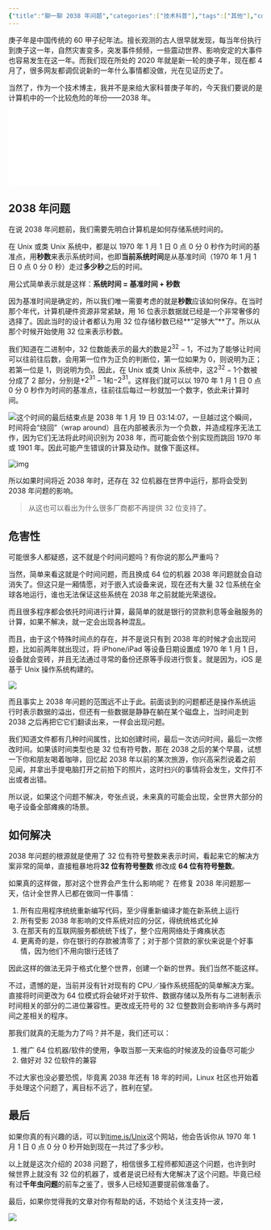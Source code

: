 ```yaml
---
{"title":"聊一聊 2038 年问题","categories":["技术科普"],"tags":["其他"],"cover":"https://cdn.ytools.xyz/uPic/007S8ZIlgy1gdtf806d6oj30p00ank6y.jpg","dg-publish":true,"permalink":"//2038/","dgPassFrontmatter":true}
---
```



庚子年是中国传统的 60 甲子纪年法。擅长观测的古人很早就发现，每当年份执行到庚子这一年，自然灾害变多，突发事件频频，一些震动世界、影响安定的大事件也容易发生在这一年。而我们现在所处的 2020 年就是新一轮的庚子年，现在都 4 月了，很多网友都调侃说新的一年什么事情都没做，光在见证历史了。

当然了，作为一个技术博主，我并不是来给大家科普庚子年的，今天我们要说的是计算机中的一个比较危险的年份——2038 年。

<iframe src="//player.bilibili.com/player.html?aid=285254446&bvid=BV1Qf4y1U7sR&cid=178767205&page=1" scrolling="no" border="0" frameborder="no" framespacing="0" allowfullscreen="true"> </iframe>

## 2038 年问题

在说 2038 年问题前，我们需要先明白计算机是如何存储系统时间的。

在 Unix 或类 Unix 系统中，都是以 1970 年 1 月 1 日 0 点 0 分 0 秒作为时间的基准点，用**秒数**来表示系统时间，也即**当前系统时间**是从基准时间（1970 年 1 月 1 日 0 点 0 分 0 秒）走过**多少秒**之后的时间。

用公式简单表示就是这样：**系统时间 = 基准时间 + 秒数**

因为基准时间是确定的，所以我们唯一需要考虑的就是**秒数**应该如何保存。在当时那个年代，计算机硬件资源非常紧缺，用 16 位表示数据就已经是一个非常奢侈的选择了。因此当时的设计者都认为用 32 位存储秒数已经**“足够大”**了。所以从那个时候开始使用 32 位来表示秒数。

我们知道在二进制中，32 位数能表示的最大的数是$2^{32}-1$，不过为了能够让时间可以往前往后数，会用第一位作为正负的判断位，第一位如果为 0，则说明为正；若第一位是 1，则说明为负。因此，在 Unix 或类 Unix 系统中，这$2^{32}-1$个数被分成了 2 部分，分别是$+2^{31}-1$和$-2^{31}$。这样我们就可以以 1970 年 1 月 1 日 0 点 0 分 0 秒作为时间的基准点，往前往后每过一秒就加一个数字，依此来计算时间。

![](https://cdn.ytools.xyz/uPic/007S8ZIlgy1gdtcwxgmw6j31r00js0zp.jpg)这个时间的最后结束点是 2038 年 1 月 19 日 03:14:07，一旦越过这个瞬间，时间将会“绕回”（wrap around）且在内部被表示为一个负数，并造成程序无法工作，因为它们无法将此时间识别为 2038 年，而可能会依个别实现而跳回 1970 年或 1901 年。因此可能产生错误的计算及动作。就像下面这样。

![img](https://cdn.ytools.xyz/uPic/007S8ZIlgy1gdtd16mk3ag30b403mdh7.gif)

所以如果时间将近 2038 年时，还存在 32 位机器在世界中运行，那将会受到 2038 年问题的影响。

> 从这也可以看出为什么很多厂商都不再提供 32 位支持了。

## 危害性

可能很多人都疑惑，这不就是个时间问题吗？有你说的那么严重吗？

当然，简单来看这就是个时间问题，而且换成 64 位的机器 2038 年问题就会自动消失了。但这只是一厢情愿，对于嵌入式设备来说，现在还有大量 32 位系统在全球各地运行，谁也无法保证这些系统在 2038 年之前就能光荣退役。

而且很多程序都会依托时间进行计算，最简单的就是银行的贷款利息等金融服务的计算，如果不解决，就一定会出现各种混乱。

而且，由于这个特殊时间点的存在，并不是说只有到 2038 年的时候才会出现问题，比如前两年就出现过，将 iPhone/iPad 等设备日期设置成 1970 年 1 月 1 日，设备就会变砖，并且无法通过寻常的备份还原等手段进行恢复。就是因为，iOS 是基于 Unix 操作系统构建的。

![](https://cdn.ytools.xyz/uPic/007S8ZIlgy1gdtdi6gzdjj318k0k47ak.jpg)

而且事实上 2038 年问题的范围远不止于此。前面谈到的问题都还是操作系统运行时表示数据的溢出，但还有一些数据是静静在躺在某个磁盘上，当时间走到 2038 之后再把它它们翻读出来，一样会出现问题。

我们知道文件都有几种时间属性，比如创建时间，最后一次访问时间，最后一次修改时间。如果该时间类型也是 32 位有符号数，那在 2038 之后的某个早晨，试想一下你和朋友喝着咖啡，回忆起 2038 年以前的某次旅游，你兴高采烈说着之前见闻，并拿出手提电脑打开之前拍下的照片，这时扫兴的事情将会发生，文件打不出或者出错。

所以说，如果这个问题不解决，夸张点说，未来真的可能会出现，全世界大部分的电子设备全部瘫痪的场景。

## 如何解决

2038 年问题的根源就是使用了 32 位有符号整数来表示时间，看起来它的解决方案非常的简单，直接粗暴地将**32 位有符号整数** 修改成 **64 位有符号整数**。

如果真的这样做，那对这个世界会产生什么影响呢？ 在修复 2038 年问题那一天，估计全世界人已都在做同一件事情：

1. 所有应用程序统统重新编写代码，至少得重新编译才能在新系统上运行
2. 所有受影 2038 年影响的文件系统对应的分区，得统统格式化掉
3. 在那天有的互联网服务都统统下线了，整个应用网络处于瘫痪状态
4. 更离奇的是，你在银行的存款被清零了；对于那个贷款的家伙来说是个好事情，因为他们不用向银行还钱了

因此这样的做法无异于格式化整个世界，创建一个新的世界。我们当然不能这样。

不过，遗憾的是，当前并没有针对现有的 CPU／操作系统搭配的简单解决方案。直接将时间更改为 64 位模式将会破坏对于软件、数据存储以及所有与二进制表示时间相关的部分的二进位兼容性。更改成无符号的 32 位整数则会影响许多与两时间之差相关的程序。

那我们就真的无能为力了吗？并不是，我们还可以：

1. 推广 64 位机器/软件的使用，争取当那一天来临的时候波及的设备尽可能少
2. 做好对 32 位软件的兼容

不过大家也没必要恐慌，毕竟离 2038 年还有 18 年的时间，Linux 社区也开始着手处理这个问题了，离目标不远了，胜利在望。

## 最后

如果你真的有兴趣的话，可以到[time.is/Unix](https://time.is/Unix)这个网站，他会告诉你从 1970 年 1 月 1 日 0 点 0 分 0 秒开始到现在一共过了多少秒。

以上就是这次介绍的 2038 问题了，相信很多工程师都知道这个问题，也许到时候世界上就没有 32 位的机器了，或者是说已经有大佬解决了这个问题。毕竟已经有过**千年虫问题**的前车之鉴了，很多人已经知道要提前做准备了。

最后，如果你觉得我的文章对你有帮助的话，不妨给个关注支持一波，

![](https://cdn.ytools.xyz/uPic/007S8ZIlgy1gdteuu7pdxj30go0goabc.jpg)
